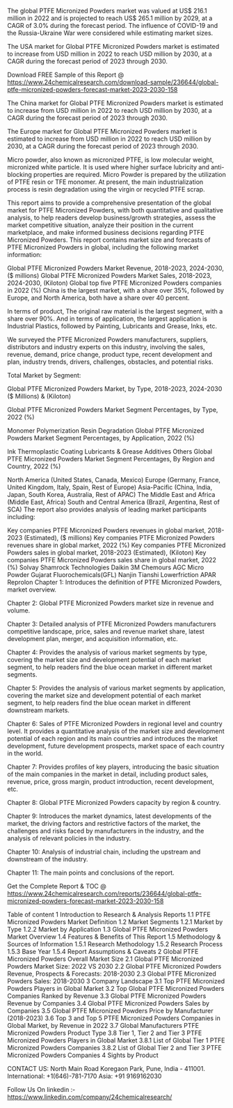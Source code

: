 The global PTFE Micronized Powders market was valued at US$ 216.1 million in 2022 and is projected to reach US$ 265.1 million by 2029, at a CAGR of 3.0% during the forecast period. The influence of COVID-19 and the Russia-Ukraine War were considered while estimating market sizes.

The USA market for Global PTFE Micronized Powders market is estimated to increase from USD million in 2022 to reach USD million by 2030, at a CAGR during the forecast period of 2023 through 2030.

Download FREE Sample of this Report @ https://www.24chemicalresearch.com/download-sample/236644/global-ptfe-micronized-powders-forecast-market-2023-2030-158

The China market for Global PTFE Micronized Powders market is estimated to increase from USD million in 2022 to reach USD million by 2030, at a CAGR during the forecast period of 2023 through 2030.

The Europe market for Global PTFE Micronized Powders market is estimated to increase from USD million in 2022 to reach USD million by 2030, at a CAGR during the forecast period of 2023 through 2030.

Micro powder, also known as micronized PTFE, is low molecular weight, micronized white particle. It is used where higher surface lubricity and anti-blocking properties are required. Micro Powder is prepared by the utilization of PTFE resin or TFE monomer. At present, the main industrialization process is resin degradation using the virgin or recycled PTFE scrap.

This report aims to provide a comprehensive presentation of the global market for PTFE Micronized Powders, with both quantitative and qualitative analysis, to help readers develop business/growth strategies, assess the market competitive situation, analyze their position in the current marketplace, and make informed business decisions regarding PTFE Micronized Powders. This report contains market size and forecasts of PTFE Micronized Powders in global, including the following market information:

Global PTFE Micronized Powders Market Revenue, 2018-2023, 2024-2030, ($ millions)
Global PTFE Micronized Powders Market Sales, 2018-2023, 2024-2030, (Kiloton)
Global top five PTFE Micronized Powders companies in 2022 (%)
China is the largest market, with a share over 35%, followed by Europe, and North America, both have a share over 40 percent.

In terms of product, The original raw material is the largest segment, with a share over 90%. And in terms of application, the largest application is Industrial Plastics, followed by Painting, Lubricants and Grease, Inks, etc.

We surveyed the PTFE Micronized Powders manufacturers, suppliers, distributors and industry experts on this industry, involving the sales, revenue, demand, price change, product type, recent development and plan, industry trends, drivers, challenges, obstacles, and potential risks.

Total Market by Segment:

Global PTFE Micronized Powders Market, by Type, 2018-2023, 2024-2030 ($ Millions) & (Kiloton)

Global PTFE Micronized Powders Market Segment Percentages, by Type, 2022 (%)

Monomer Polymerization
Resin Degradation
Global PTFE Micronized Powders Market Segment Percentages, by Application, 2022 (%)

Ink
Thermoplastic
Coating
Lubricants & Grease
Additives
Others
Global PTFE Micronized Powders Market Segment Percentages, By Region and Country, 2022 (%)

North America (United States, Canada, Mexico)
Europe (Germany, France, United Kingdom, Italy, Spain, Rest of Europe)
Asia-Pacific (China, India, Japan, South Korea, Australia, Rest of APAC)
The Middle East and Africa (Middle East, Africa)
South and Central America (Brazil, Argentina, Rest of SCA)
The report also provides analysis of leading market participants including:

Key companies PTFE Micronized Powders revenues in global market, 2018-2023 (Estimated), ($ millions)
Key companies PTFE Micronized Powders revenues share in global market, 2022 (%)
Key companies PTFE Micronized Powders sales in global market, 2018-2023 (Estimated), (Kiloton)
Key companies PTFE Micronized Powders sales share in global market, 2022 (%)
Solvay
Shamrock Technologies
Daikin
3M
Chemours
AGC
Micro Powder
Gujarat Fluorochemicals(GFL)
Nanjin Tianshi
Lowerfriction
APAR
Reprolon
Chapter 1: Introduces the definition of PTFE Micronized Powders, market overview.

Chapter 2: Global PTFE Micronized Powders market size in revenue and volume.

Chapter 3: Detailed analysis of PTFE Micronized Powders manufacturers competitive landscape, price, sales and revenue market share, latest development plan, merger, and acquisition information, etc.

Chapter 4: Provides the analysis of various market segments by type, covering the market size and development potential of each market segment, to help readers find the blue ocean market in different market segments.

Chapter 5: Provides the analysis of various market segments by application, covering the market size and development potential of each market segment, to help readers find the blue ocean market in different downstream markets.

Chapter 6: Sales of PTFE Micronized Powders in regional level and country level. It provides a quantitative analysis of the market size and development potential of each region and its main countries and introduces the market development, future development prospects, market space of each country in the world.

Chapter 7: Provides profiles of key players, introducing the basic situation of the main companies in the market in detail, including product sales, revenue, price, gross margin, product introduction, recent development, etc.

Chapter 8: Global PTFE Micronized Powders capacity by region & country.

Chapter 9: Introduces the market dynamics, latest developments of the market, the driving factors and restrictive factors of the market, the challenges and risks faced by manufacturers in the industry, and the analysis of relevant policies in the industry.

Chapter 10: Analysis of industrial chain, including the upstream and downstream of the industry.

Chapter 11: The main points and conclusions of the report.

Get the Complete Report & TOC @ https://www.24chemicalresearch.com/reports/236644/global-ptfe-micronized-powders-forecast-market-2023-2030-158

Table of content
1 Introduction to Research & Analysis Reports
1.1 PTFE Micronized Powders Market Definition
1.2 Market Segments
1.2.1 Market by Type
1.2.2 Market by Application
1.3 Global PTFE Micronized Powders Market Overview
1.4 Features & Benefits of This Report
1.5 Methodology & Sources of Information
1.5.1 Research Methodology
1.5.2 Research Process
1.5.3 Base Year
1.5.4 Report Assumptions & Caveats
2 Global PTFE Micronized Powders Overall Market Size
2.1 Global PTFE Micronized Powders Market Size: 2022 VS 2030
2.2 Global PTFE Micronized Powders Revenue, Prospects & Forecasts: 2018-2030
2.3 Global PTFE Micronized Powders Sales: 2018-2030
3 Company Landscape
3.1 Top PTFE Micronized Powders Players in Global Market
3.2 Top Global PTFE Micronized Powders Companies Ranked by Revenue
3.3 Global PTFE Micronized Powders Revenue by Companies
3.4 Global PTFE Micronized Powders Sales by Companies
3.5 Global PTFE Micronized Powders Price by Manufacturer (2018-2023)
3.6 Top 3 and Top 5 PTFE Micronized Powders Companies in Global Market, by Revenue in 2022
3.7 Global Manufacturers PTFE Micronized Powders Product Type
3.8 Tier 1, Tier 2 and Tier 3 PTFE Micronized Powders Players in Global Market
3.8.1 List of Global Tier 1 PTFE Micronized Powders Companies
3.8.2 List of Global Tier 2 and Tier 3 PTFE Micronized Powders Companies
4 Sights by Product

CONTACT US:
North Main Road Koregaon Park, Pune, India - 411001.
International: +1(646)-781-7170
Asia: +91 9169162030

Follow Us On linkedin :- https://www.linkedin.com/company/24chemicalresearch/
